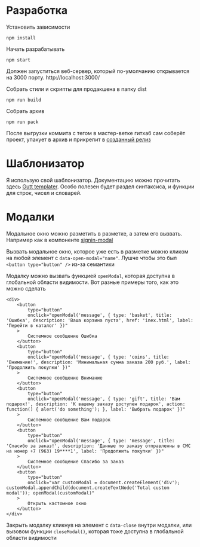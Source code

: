 # Разработка

Установить зависимости

```
npm install
```

Начать разрабатывать

```
npm start
```

Должен запуститься веб-сервер, который по-умолчанию открывается на 3000 порту. http://localhost:3000/

Собрать стили и скрипты для продакшена в папку dist

```
npm run build
```

Собрать архив

```
npm run pack
```

После выгрузки коммита с тегом в мастер-ветке гитхаб сам соберёт проект, упакует в архив и прикрепит в [созданный релиз](https://github.com/alekseychikin/aptstore.ru/releases)

# Шаблонизатор

Я использую свой шаблонизатор. Документацию можно прочитать здесь [Gutt templater](https://gutt.alekseychikin.ru). Особо полезен будет раздел синтаксиса, и функции для строк, чисел и словарей.

# Модалки

Модальное окно можно разметить в разметке, а затем его вызвать. Например как в компоненте [signin-modal](https://github.com/alekseychikin/aptstore.ru/blob/master/components/auth-modal/signin-modal.gutt)

Вызвать модальное окно, которое уже есть в разметке можно кликом на любой элемент с `data-open-modal="name"`. Лушче чтобы это был `<button type="button" />` из-за семантики

Модалку можно вызвать функцией `openModal`, которая доступна в глобальной области видимости. Вот разные примеры того, как это можно сделать

```
<div>
	<button
		type="button"
		onclick="openModal('message', { type: 'basket', title: 'Ошибка', description: 'Ваша корзина пуста', href: 'inex.html', label: 'Перейти в каталог' })"
	>
		Системное сообщение Ошибка
	</button>
	<button
		type="button"
		onclick="openModal('message', { type: 'coins', title: 'Внимание!', description: 'Минимальная сумма заказа 200 руб.', label: 'Продолжить покупки' })"
	>
		Системное сообщение Внимание
	</button>
	<button
		type="button"
		onclick="openModal('message', { type: 'gift', title: 'Вам подарок!', description: 'К вашему заказу доступен подарок', action: function() { alert('do something'); }, label: 'Выбрать подарок' })"
	>
		Системное сообщение Вам подарок
	</button>
	<button
		type="button"
		onclick="openModal('message', { type: 'message', title: 'Спасибо за заказ!', description: 'Данные по заказу отправленны в СМС на номер +7 (963) 19****1', label: 'Продолжить покупки' })"
	>
		Системное сообщение Спасибо за заказ
	</button>
	<button
		type="button"
		onclick="var customModal = document.createElement('div'); customModal.appendChild(document.createTextNode('Total custom modal')); openModal(customModal)"
	>
		Открыть кастомное окно
	</button>
</div>
```

Закрыть модалку кликнув на элемент с `data-close` внутри модалки, или вызовом функции `closeModal()`, которая тоже доступна в глобальной области видимости
